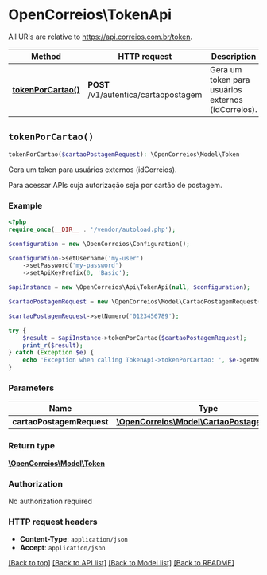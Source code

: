 # OpenCorreios\TokenApi

All URIs are relative to https://api.correios.com.br/token.

| Method                                             | HTTP request                          | Description                                        |
|----------------------------------------------------|---------------------------------------|----------------------------------------------------|
| [**tokenPorCartao()**](TokenApi.md#tokenPorCartao) | **POST** /v1/autentica/cartaopostagem | Gera um token para usuários externos (idCorreios). |

## `tokenPorCartao()`

```php
tokenPorCartao($cartaoPostagemRequest): \OpenCorreios\Model\Token
```

Gera um token para usuários externos (idCorreios).

Para acessar APIs cuja autorização seja por cartão de postagem.

### Example

```php
<?php
require_once(__DIR__ . '/vendor/autoload.php');

$configuration = new \OpenCorreios\Configuration();

$configuration->setUsername('my-user')
    ->setPassword('my-password')
    ->setApiKeyPrefix(0, 'Basic');

$apiInstance = new \OpenCorreios\Api\TokenApi(null, $configuration);

$cartaoPostagemRequest = new \OpenCorreios\Model\CartaoPostagemRequest();

$cartaoPostagemRequest->setNumero('0123456789');

try {
    $result = $apiInstance->tokenPorCartao($cartaoPostagemRequest);
    print_r($result);
} catch (Exception $e) {
    echo 'Exception when calling TokenApi->tokenPorCartao: ', $e->getMessage(), PHP_EOL;
}
```

### Parameters

| Name                      | Type                                                                               | Description | Notes      |
|---------------------------|------------------------------------------------------------------------------------|-------------|------------|
| **cartaoPostagemRequest** | [**\OpenCorreios\Model\CartaoPostagemRequest**](../Model/CartaoPostagemRequest.md) |             | [optional] |

### Return type

[**\OpenCorreios\Model\Token**](../Model/Token.md)

### Authorization

No authorization required

### HTTP request headers

- **Content-Type**: `application/json`
- **Accept**: `application/json`

[[Back to top]](#) [[Back to API list]](../../README.md#endpoints)
[[Back to Model list]](../../README.md#models)
[[Back to README]](../../README.md)
